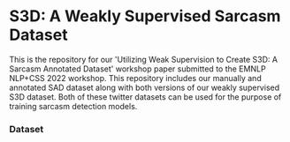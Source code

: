 # S3D: A Weakly Supervised Sarcasm Dataset

This is the repository for our 'Utilizing Weak Supervision to Create S3D: A Sarcasm Annotated Dataset' workshop paper submitted to the EMNLP NLP+CSS 2022 workshop. This repository includes our manually and annotated SAD dataset along with both versions of our weakly supervised S3D dataset. Both of these twitter datasets can be used for the purpose of training sarcasm detection models.

### Dataset
